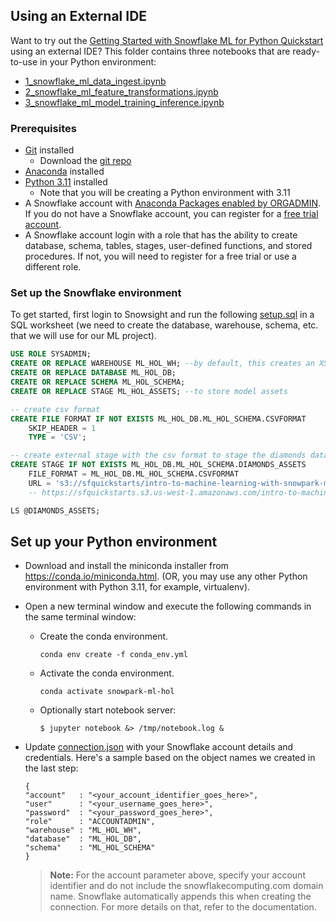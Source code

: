 ## Using an External IDE
Want to try out the [Getting Started with Snowflake ML for Python Quickstart](https://quickstarts.snowflake.com/guide/intro_to_machine_learning_with_snowpark_ml_for_python/index.html?index=..%2F..index#0) using an external IDE? This folder contains three notebooks that are ready-to-use in your Python environment:
- [1_snowflake_ml_data_ingest.ipynb](./1_snowflake_ml_data_ingest.ipynb)
- [2_snowflake_ml_feature_transformations.ipynb](./2_snowflake_ml_feature_transformations.ipynb)
- [3_snowflake_ml_model_training_inference.ipynb](./3_snowflake_ml_model_training_inference.ipynb)

### Prerequisites
- [Git](https://git-scm.com/book/en/v2/Getting-Started-Installing-Git) installed
    - Download the [git repo](https://github.com/Snowflake-Labs/sfguide-intro-to-machine-learning-with-snowpark-ml-for-python)
- [Anaconda](https://www.anaconda.com/) installed
- [Python 3.11](https://www.python.org/downloads/) installed
    - Note that you will be creating a Python environment with 3.11
- A Snowflake account with [Anaconda Packages enabled by ORGADMIN](https://docs.snowflake.com/en/developer-guide/udf/python/udf-python-packages.html#using-third-party-packages-from-anaconda). If you do not have a Snowflake account, you can register for a [free trial account](https://signup.snowflake.com/).
- A Snowflake account login with a role that has the ability to create database, schema, tables, stages, user-defined functions, and stored procedures. If not, you will need to register for a free trial or use a different role.

### Set up the Snowflake environment
To get started, first login to Snowsight and run the following [setup.sql](./setup.sql) in a SQL worksheet (we need  to create the database, warehouse, schema, etc. that we will use for our ML project).
```sql
USE ROLE SYSADMIN;
CREATE OR REPLACE WAREHOUSE ML_HOL_WH; --by default, this creates an XS Standard Warehouse
CREATE OR REPLACE DATABASE ML_HOL_DB;
CREATE OR REPLACE SCHEMA ML_HOL_SCHEMA;
CREATE OR REPLACE STAGE ML_HOL_ASSETS; --to store model assets

-- create csv format
CREATE FILE FORMAT IF NOT EXISTS ML_HOL_DB.ML_HOL_SCHEMA.CSVFORMAT 
    SKIP_HEADER = 1 
    TYPE = 'CSV';

-- create external stage with the csv format to stage the diamonds dataset
CREATE STAGE IF NOT EXISTS ML_HOL_DB.ML_HOL_SCHEMA.DIAMONDS_ASSETS 
    FILE_FORMAT = ML_HOL_DB.ML_HOL_SCHEMA.CSVFORMAT 
    URL = 's3://sfquickstarts/intro-to-machine-learning-with-snowpark-ml-for-python/diamonds.csv';
    -- https://sfquickstarts.s3.us-west-1.amazonaws.com/intro-to-machine-learning-with-snowpark-ml-for-python/diamonds.csv

LS @DIAMONDS_ASSETS;

```

## Set up your Python environment

- Download and install the miniconda installer from https://conda.io/miniconda.html. (OR, you may use any other Python environment with Python 3.11, for example, virtualenv).
- Open a new terminal window and execute the following commands in the same terminal window:
    - Create the conda environment.
        ```
        conda env create -f conda_env.yml 
        ```
    - Activate the conda environment.
        ``` 
        conda activate snowpark-ml-hol 
        ```
    - Optionally start notebook server:
        ``` 
        $ jupyter notebook &> /tmp/notebook.log & 
        ```
- Update [connection.json](./connection.json) with your Snowflake account details and credentials. Here's a sample based on the object names we created in the last step:
    ```
    {
    "account"   : "<your_account_identifier_goes_here>",
    "user"      : "<your_username_goes_here>",
    "password"  : "<your_password_goes_here>",
    "role"      : "ACCOUNTADMIN",
    "warehouse" : "ML_HOL_WH",
    "database"  : "ML_HOL_DB",
    "schema"    : "ML_HOL_SCHEMA"
    }
    ```

    > **Note:** For the account parameter above, specify your account identifier and do not include the snowflakecomputing.com domain name. Snowflake automatically appends this when creating the connection. For more details on that, refer to the documentation.

